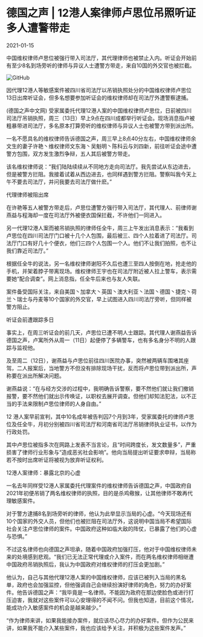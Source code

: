 # 德国之声 | 12港人案律师卢思位吊照听证 多人遭警带走

2021-01-15

中国维权律师卢思位被强行带入司法厅，其代理律师也被禁止入内。听证会开始前有至少8名到场旁听的律师与异议人士遭警方带走，来自10国的外交官也被拦截。

![GitHub](https://chinadigitaltimes.net/chinese/files/2021/01/post-661549-60018cbd74fba.)

因代理12港人等敏感案件被四川省司法厅以吊销执照处分的中国维权律师卢思位13日出席听证会，但多名想要参加听证会的维权律师却在司法厅外遭警察逮捕。

(德国之声中文网) 受家属委托代理12港人案的中国维权律师卢思位，日前被四川司法厅吊销执照，周三（13日）早上9点在四川成都举行听证会。现场消息指卢被粗暴带进司法厅，多名原本打算旁听的维权律师与异议人士也被警方带到派出所。

一名不愿具名的维权律师告诉德国之声，周三早上8点40分左右，中国维权律师余文生的妻子许艳丶维权律师文东海丶吴魁明丶陈科云与刘四新，前往听证会途中遭警方包围，双方发生激烈争辩，五人其后被警方带走。

该名维权律师说：“我们陆陆续续从不同地方走向司法厅。我先尝试从东边进去，但是被警方拦阻。我接着试着从西边进去，也同样遇到警方拦阻。警察叫我今天上午不要去司法厅，并问我要去司法厅做什麽。”

代理律师被阻出席

在许艳等五人被警方带走后，卢思位遭警方强行带入司法厅，其代理人、前律师谢燕益与程海却一度在司法厅外被便衣国保拦截，不许他们一同进入。

另一代理12港人案而被吊销执照的律师任全牛，周三上午发出消息表示：“我看到卢思位在四川司法厅门口被十几个人包围，最后被三、四个人拉着进了司法厅。司法厅门口有好几十个便衣，他们三四个人包围一个人。他们不让我们拍照，也不让我们靠近司法厅。”

根据任全牛的说法，另一名维权律师谢阳不久后也遭三至四人按倒在地，抢走他的手机，并架着脖子带离现场。维权律师王宇也在司法厅附近被人拉上警车，表示需要她“配合调查”。网上消息指，任全牛后来也与友人失联。

案件备受国际关注，来自美国丶加拿大丶英国丶澳大利亚丶法国丶德国丶捷克丶荷兰丶瑞士与丹麦等10个国家的外交官，早上试图进入四川司法厅旁听，但同样被警方阻止。

听证会前遭跟踪多日

事实上，在周三听证会的前几天，卢思位已遭不明人士跟踪。其代理人谢燕益告诉德国之声，卢寓所外从周一（11日）起便停了多辆警车，也有多名身分不明的人跟踪与监视他。

及至周二（12日），谢燕益与卢思位前往四川医院办事，突然被两辆车围堵其座驾，二人报案后，当地警方不但没有排除现场干扰，反而将卢思位带到派出所，声称要在派出所解决问题。

谢燕益说：“在与经方交涉的过程中，我明确告诉警察，要不然他们就让我们撤销报警，要不然他们就出示传唤证，以职权去展开调查。但他们却知法犯法，以不正当的手法来限制卢思位律师的人身自由。”

12 港人案早前宣判，其中10名成年被告判囚7个月到3年，受家属委托的律师卢思位及任全牛，月初分别被四川省司法厅和河南省司法厅吊销律师执业证书，以作为行政处罚。

其中卢思位被指多次在网路上发表不当言论，且“时间跨度长，发文数量多”，严重损害了律师行业形象与“造成恶劣社会影响”。他向当局提出听证要求申辩，当局称若不按时出席听证将被视为放弃听证权利。

12港人案律师：暴露北京的心虚

一名去年同样受12港人家属委托代理案件的维权律师告诉德国之声，中国政府自2021年初便吊销了两名维权律师的执照，目的是杀鸡儆猴，让其他律师不敢再代理敏感案件。

对于警方逮捕8名到场旁听的律师，他认为此举显示当局的心虚。“今天现场还有10个国家的外交人员，但他们也被拦阻在司法厅外，这说明中国当局不希望国际社会关注卢思位律师的案件。中国政府这种如临大敌的阵仗，已暴露了他们的心虚与恐惧。”

不过这名律师也向德国之声坦承，随着中国政府加强打压，他对于中国维权律师未来的处境感到悲观。“我们已无法正常代理或介入案件，而在两名维权律师相继遭中国政府吊销执照后，我认为中国政府对维权律师的打压会更加剧。”

他认为，自己与其他代理12港人案的中国维权律师，应该已被列入当局的黑名单，政府也会加强监控，但他强调自己会继续扮演好律师的角色，努力的办好案件。他告诉德国之声：“我毕竟是一名律师。不能因为政府在那边使脸色或进行打压迫害，我就对这些案件可以心安理得的不闻不问。但我也知道，目前这个情况，能成功介入敏感案件的机会是越来越少。”

“作为律师来讲，如果我能接办案件，就应该尽心尽力的办好案件。但作为公民来讲，如果我不能介入某些案件，我也应该给予关注，并积极为这些案件发声。”


